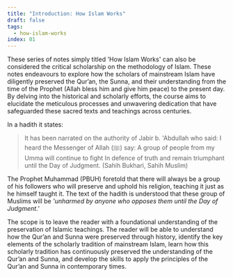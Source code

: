 ```yaml
---
title: "Introduction: How Islam Works"
draft: false
tags:
  - how-islam-works
index: 01
---
```

These series of notes simply titled 'How Islam Works' can also be considered the critical scholarship on the methodology of Islam. These notes endeavours to explore how the scholars of mainstream Islam have diligently preserved the Qur’an, the Sunna, and their understanding from the time of the Prophet (Allah bless him and give him peace) to the present day. By delving into the historical and scholarly efforts, the course aims to elucidate the meticulous processes and unwavering dedication that have safeguarded these sacred texts and teachings across centuries.

In a hadith it states: 

> It has been narrated on the authority of Jabir b. 'Abdullah who said: I heard the Messenger of Allah (ﷺ) say: A group of people from my Umma will continue to fight In defence of truth and remain triumphant until the Day of Judgment. (Sahih Bukhari, Sahih Muslim)

The Prophet Muhammad (PBUH) foretold that there will always be a group of his followers who will preserve and uphold his religion, teaching it just as he himself taught it. The text of the hadith is understood that these group of Muslims will be *'unharmed by anyone who opposes them until the Day of Judgment.'*

The scope is to leave the reader with a foundational understanding of the preservation of Islamic teachings. The reader will be able to understand how the Qur’an and Sunna were preserved through history, identify the key elements of the scholarly tradition of mainstream Islam, learn how this scholarly tradition has continuously preserved the understanding of the Qur’an and Sunna, and develop the skills to apply the principles of the Qur’an and Sunna in contemporary times.
